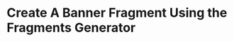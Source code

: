 # Create A Banner Fragment Using the Fragments Generator
<!-- 
<div class="ahead">
<h4>Exercise Goals</h4>
	<ul>
        <li>Install the NPM Liferay Fragments Generator</li>
        <li>Create a Collection and an Editable Banner Fragment</li>
        <ul>
            <li>Add the Fragment with the Editable tag</li>
            <li>Import the Fragment into the Platform</li>
        </ul>
	</ul>
</div>

## Install the NPM Fragments Generator
1. **Run** `npm install -g generator-liferay-fragments@1.x.x` to install the Liferay Fragments Generator.  
  * If you have not yet installed the node.js, yeoman, gulp dependencies, please refer to the front-end developer module 1 exercises.
2. **Run** `yo` in the _Command Line/Terminal_ to see all the generators installed.  
	* Type _Y or N_ if an initial prompt asks to collect data.
3. **Choose** _Get me out of here!_ at the bottom.

<br />

## Add a Livingstone Fragments Project
1. **Go to** your _`liferay`_ folder in your _Command Line/Terminal_.
	* Windows: _C:\liferay_
	* Unix Systems: _[userhome]/liferay_
2. **Run** _`yo liferay-fragments`_.
3. **Run** _`Livingstone Fragments`_ for the _Project name_.
4. **Run** _`N`_ to deny sample content

<br />

## Add a Collection in the new Project Folder
1. **Go to** the _livingstone-fragments_ project folder in the _Command Line/Terminal_.
	* Windows: _C:\liferay\livingstone-fragments_
	* Unix Systems: _[userhome]/liferay/livingstone-fragments_
2. **Run** _`npm run add-collection`_ in the project folder.
3. **Type** _`Livingstone Front Page`_ for the _Collection name_.
4. **Type** _`Livingstone Front Page Fragments`_ for the _Collection description_.

## Add the Main Banner Fragment to the Collection
1. **Go to** the _livingstone-front-page_ folder in the _Command Line/Terminal_.
	* Windows: _C:\liferay\livingstone-fragments\src\livingstone-front-page_
	* Unix Systems: _[userhome]/liferay/livingstone-fragments/src/livingstone-front-page_
2. **Run** _`npm run add-fragment`_.
3. **Run** _`01-main-banner`_ for the _Fragment name_.
4. **Choose** _Component_ for the _Fragment Type_.
5. **Choose** the _Livingstone Front Page_ for the Collection.

<img src="../images/exercise-images/main-banner-fragment-structure.png" style="max-height: 22%">

## Open the Index HTML File and Add a Background Image
1. **Go to** your _01-main-banner_ folder.
2. **Open** the `index.html` file in _Visual Studio Code_.
3. **Delete** the sample code in the file.
3. **Type** `lfr` and choose the `06-beginning-image-div` snippet.
  * Alternatively, you can type the following:

```html
<div class="jumbotron main-background-image" style="background-image: url(https://images.pexels.com/photos/9537/sea-beach-sand-sun.jpg);">
</div>
```

## Add the Fluid Section and Left Column
1. **Press** _Enter_ and _Tab_ after the `<div class="jumbotron main-background-image" style="background-image: url(https://images.pexels.com/photos/9537/sea-beach-sand-sun.jpg);">` line.
2. **Type** `lfr` and choose the `07-add-container-left-column` snippet.
  * Alternatively, you can type the following within the first div:

```html
<section class="container-fluid container-fluid-max-xl">
  <div class="col-md-6 mr-auto text-left">
  </div>
</section>
```

## Add the Banner Heading
1. **Press** _Enter_ and _Tab_ after the `<div class="col-md-6 mr-auto text-left">` line.
2. **Type** `lfr` and choose the `08-banner-heading` snippet.
  * Alternatively, you can type the following within the column div:

```html
<h1 class="display-4">Plan your next trip now</h1>
```

## Add the Banner Lead Text
1. **Press** _Enter_ after the `</h1>` tag.
2. **Type** `lfr` and choose the `09-banner-lead-text` snippet.
  * Alternatively, you can type the following under the banner heading:

```html
<p class="lead">
  Get ready for the journey of a lifetime. It's time to <strong>go anywhere</strong>.
</p>
```

## Add two Buttons for Discovering and Booking
1.  **Press** _Enter_ after the `</p>` tag.
2. **Type** `lfr` and choose the `10-banner-buttons` snippet.
  * Alternatively, you can type the following under the feature title:

```html
<div class="btn-group">
  <div class="btn-group-item">
    <a class="btn btn-default btn-theme-default btn-xl" href="#">Discover</a>
  </div>

  <div class="btn-group-item">
    <a class="btn btn-primary btn-theme-primary btn-xl" href="#">Book Now</a>
  </div>
</div>
```

## Make the Heading and Lead Text Editable
1. **Click** to place your cursor after the `<h1 class="display-4">` tag.
* **Type** `<lfr-editable id="main-title" type="text">` to make the text editable.
* **Click** to place your cursor after the _Livingstone Hotels & Resorts_ text.
* **Type** `</lfr-editable>` to close the editable tag.
* **Click** to place your cursor in front of the _Get ready..._ text.
* **Type** `<lfr-editable id="body-text" type="text">` to make the text editable.
* **Click** to place your cursor after the _Get ready..._ text.
* **Type** `</lfr-editable>` to close the editable tag.
* **Save** the file.
  * Make sure the heading and lead text sections look like this: 

```html
<h1 class="display-4">
  <lfr-editable id="main-title" type="text">Livingstone Hotels & Resorts</lfr-editable>
</h1>
<p class="lead">
    <lfr-editable id="body-text" type="text">
        Get ready for the journey of a lifetime. It's time to <strong>go anywhere</strong>
    </lfr-editable>.
</p>
```

## Make the Buttons Editable
1. **Click** to place your cursor after the first `<a class="btn btn-default btn-theme-default btn-xl" href="#">` tag.
* **Type** `<lfr-editable id="first-button" type="text">` to make the text editable.
* **Click** to place your cursor after the _Discover_ text.
* **Type** `</lfr-editable>` to close the editable tag.
* **Click** to place your cursor after the second `<a class="btn btn-default btn-theme-primary btn-xl" href="#">` tag.
* **Type** `<lfr-editable id="second-button" type="text">` to make the text editable.
* **Click** to place your cursor after the _Book Now_ text.
* **Type** `</lfr-editable>` to close the editable tag.
* **Save** the file.
  * Make sure the heading and lead text sections look like this: 

```html
<div class="btn-group">
  <div class="btn-group-item">
    <a class="btn btn-default btn-theme-default btn-xl" href="#">
      <lfr-editable id="first-button" type="text">Discover</lfr-editable>
    </a>
  </div>

  <div class="btn-group-item">
    <a class="btn btn-primary btn-theme-primary btn-xl" href="#">
      <lfr-editable id="second-button" type="text">Book Now</lfr-editable>
    </a>
  </div>
</div>
```

## Import the Fragment on to the Liferay Platform
1. **Run** _npm run gulp import_.
2. **Press** _Enter_ to accept the default _`localhost:8080`_ _host & port_.
3. **Type** in the administrator Username for the Platform.
  * If you see your admin email as the address, simply hit enter to accept.
4. **Type** your password.
5. **Choose** the default _Company ID_.
6. **Choose** the default Site _Group ID_.
  * If you installed the platform in module one, it should be _Livingstone Hotels & Resorts_.
7. **Go to** _`localhost:8080`_ in your browser.
8. **Go to** _`Menu → Site Builder → Page Fragments`_ to verify that it imported.

<br />

<img src="../images/exercise-images/imported-fragment-successful.png" style="max-height: 100%">

<br />

<div class="note">
  Note: There is a chance that the import command will not work. If you are running into this issue, you can simply add a new Collection and Fragment in <code>Menu → Site Builder → Page Fragments</code> and copy the html code to the new fragment.
</div>

<br />

---

## Bonus Exercises
1. Create a Content Page, go to the Section Builder, and Add the new Fragment
2. Create a new Collection using the Fragments Generator
3. Create new Fragments using the Fragments Generator
  * Add editable elements
  * Include HTML, CSS, or JavaScript -->